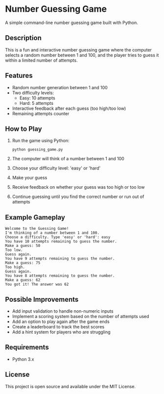 # Number Guessing Game

A simple command-line number guessing game built with Python.

## Description

This is a fun and interactive number guessing game where the computer selects a random number between 1 and 100, and the player tries to guess it within a limited number of attempts.

## Features

- Random number generation between 1 and 100
- Two difficulty levels:
  - Easy: 10 attempts
  - Hard: 5 attempts
- Interactive feedback after each guess (too high/too low)
- Remaining attempts counter

## How to Play

1. Run the game using Python:
   ```
   python guessing_game.py
   ```

2. The computer will think of a number between 1 and 100
3. Choose your difficulty level: 'easy' or 'hard'
4. Make your guess
5. Receive feedback on whether your guess was too high or too low
6. Continue guessing until you find the correct number or run out of attempts

## Example Gameplay

```
Welcome to the Guessing Game!
I'm thinking of a number between 1 and 100.
Choose a difficulty. Type 'easy' or 'hard': easy
You have 10 attempts remaining to guess the number.
Make a guess: 50
Too low.
Guess again.
You have 9 attempts remaining to guess the number.
Make a guess: 75
Too high.
Guess again.
You have 8 attempts remaining to guess the number.
Make a guess: 62
You got it! The answer was 62
```

## Possible Improvements

- Add input validation to handle non-numeric inputs
- Implement a scoring system based on the number of attempts used
- Add an option to play again after the game ends
- Create a leaderboard to track the best scores
- Add a hint system for players who are struggling

## Requirements

- Python 3.x

## License

This project is open source and available under the MIT License.
